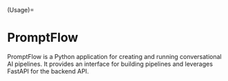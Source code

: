(Usage)=
# PromptFlow

PromptFlow is a Python application for creating and running conversational AI pipelines. It provides an interface for building pipelines and leverages FastAPI for the backend API.